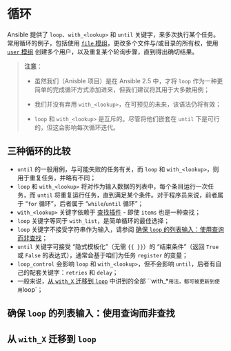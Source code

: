 # 循环


Ansible 提供了 `loop`、`with_<lookup>` 和 `until` 关键字，来多次执行某个任务。常用循环的例子，包括使用 [`file` 模组](https://docs.ansible.com/ansible/latest/collections/ansible/builtin/file_module.html#file-module)，更改多个文件与/或目录的所有权，使用 [`user` 模组](https://docs.ansible.com/ansible/latest/collections/ansible/builtin/user_module.html#user-module) 创建多个用户，以及重复某个轮询步骤，直到得出确切结果。

> **注意**：
>
> - 虽然我们（Anisble 项目）是在 Ansible 2.5 中，才将 `loop` 作为一种更简单的完成循环方式添加进来，但我们建议将其用于大多数用例；
>
> - 我们并没有弃用 `with_<lookup>`，在可预见的未来，该语法仍将有效；
>
> - `loop` 和 `with_<lookup>` 是互斥的。尽管将他们嵌套在 `until` 下是可行的，但这会影响每次循环迭代。


## 三种循环的比较

- `until` 的一般用例，与可能失败的任务有关，而 `loop` 和 `with_<lookup>`，则用于重复任务，并略有不同；
- `loop` 和 `with_<lookup>` 将对作为输入数据的列表中，每个条目运行一次任务，而 `until` 将重复运行任务，直到满足某个条件。对于程序员来说，前者属于 “`for` 循环”，后者属于 “`while`/`until` 循环”；
- `with_<lookup>` 关键字依赖于 [查找插件](https://docs.ansible.com/ansible/latest/plugins/lookup.html#lookup-plugins) - 即使 `items` 也是一种查找；
- `loop` 关键字等同于 `with_list`，是简单循环的最佳选择；
- `loop` 关键字不接受字符串作为输入，请参阅 [确保 `loop` 的列表输入：使用查询而非查找](#确保-loop-的列表输入使用查询而非查找)；
- `until` 关键字可接受 “隐式模板化”（无需 `{{ }}`）的 “结束条件”（返回 `True` 或 `False` 的表达式），通常会基于咱们为任务 `register` 的变量；
- `loop_control` 会影响 `loop` 和 `with_<lookup>`，但不会影响 `until`，后者有自己的配套关键字：`retries` 和 `delay`；
- 一般来说，[从 `with_X` 迁移到 `loop`]() 中讲到的全部 ``with_*` 用法，都可被更新到使用 `loop`；


## 确保 `loop` 的列表输入：使用查询而非查找

## 从 `with_X` 迁移到 `loop`
